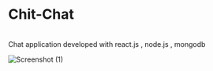 # Chit-Chat
<br>
Chat application developed with react.js , node.js , mongodb

![Screenshot (1)](https://user-images.githubusercontent.com/92174672/204122926-147a9652-3a0c-4af8-a144-c1d6d3d2f815.png)
